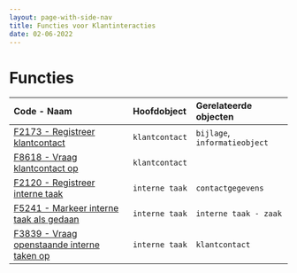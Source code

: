 ```yaml
---
layout: page-with-side-nav
title: Functies voor Klantinteracties
date: 02-06-2022
---
```


# Functies

| Code - Naam | Hoofdobject | Gerelateerde objecten |
| :--- | :--- | :--- |
| [F2173 - Registreer klantcontact](./artefacten/2173.md) | `klantcontact` | `bijlage`, `informatieobject` |
| [F8618 - Vraag klantcontact op](./artefacten/8618.md) | `klantcontact` | |
| [F2120 - Registreer interne taak](./artefacten/2120.md) | `interne taak` | `contactgegevens` |
| [F5241 - Markeer interne taak als gedaan](./artefacten/5241.md)  | `interne taak` | `interne taak - zaak` |
| [F3839 - Vraag openstaande interne taken op](./artefacten/3839.md) | `interne taak` | `klantcontact` |

